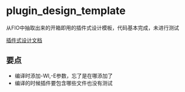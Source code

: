 # plugin_design_template
从FIO中抽取出来的开箱即用的插件式设计模板，代码基本完成，未进行测试

[插件式设计文档](https://www.notion.so/delta1037/FIO-cd347978dea844cd98843ab4e396b719)



## 要点

-   编译时添加-Wl,-E参数，忘了是在哪添加了
-   编译的时候插件要包含哪些文件也没有测试
